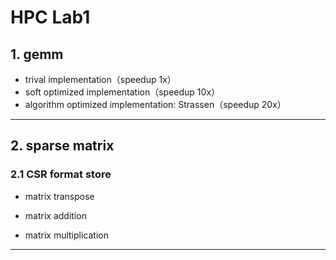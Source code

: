 # HPC Lab1

## 1. gemm

- trival implementation（speedup 1x）
- soft optimized implementation（speedup 10x）
- algorithm optimized implementation: Strassen（speedup 20x）


---------------

## 2. sparse matrix

### 2.1 CSR format store

- matrix transpose

- matrix addition
- matrix multiplication





----------